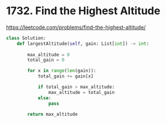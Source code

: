 # 1732. Find the Highest Altitude
https://leetcode.com/problems/find-the-highest-altitude/

```python
class Solution:
    def largestAltitude(self, gain: List[int]) -> int:
        
        max_altitude = 0 
        total_gain = 0

        for x in range(len(gain)):
            total_gain += gain[x]

            if total_gain > max_altitude:
                max_altitude = total_gain
            else:
                pass
        
        return max_altitude
```
